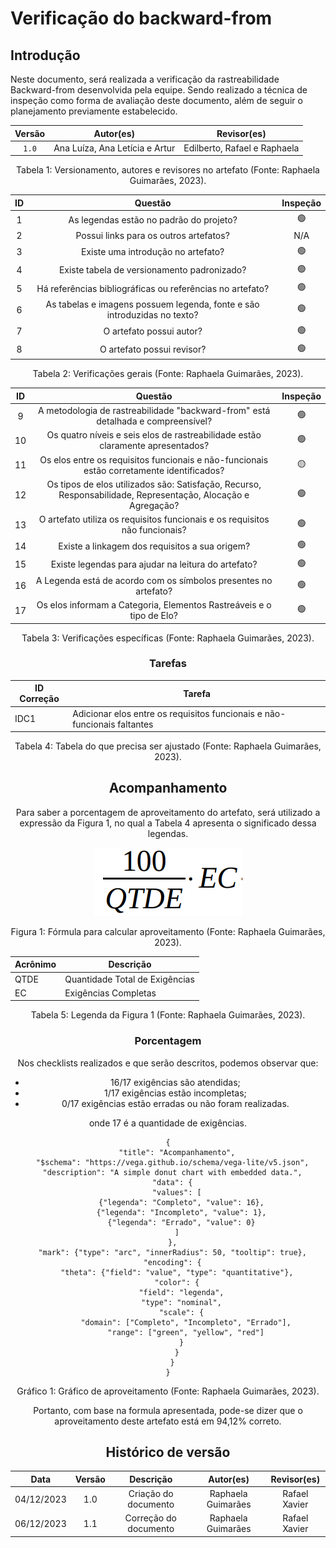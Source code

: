 # Verificação do backward-from

## Introdução
Neste documento, será realizada a verificação da rastreabilidade Backward-from desenvolvida pela equipe. Sendo realizado a técnica de inspeção como forma de avaliação deste documento, além de seguir o planejamento previamente estabelecido.
<center>

| Versão | Autor(es)              | Revisor(es)         |
| :----: | ---------------------- | ------------------- |
| `1.0`  | Ana Luíza, Ana Letícia e Artur | Edilberto, Rafael e Raphaela |

<div style="text-align: center">
<p> Tabela 1: Versionamento, autores e revisores no artefato (Fonte: Raphaela Guimarães, 2023). </p>
</div>

</center>

<center>

| ID  |                                 Questão                                  | Inspeção |
| :-: | :----------------------------------------------------------------------: | :------: |
|  1  |                 As legendas estão no padrão do projeto?                  |    🟢    |
|  2  |                  Possui links para os outros artefatos?                  |    N/A    |
|  3  |                    Existe uma introdução no artefato?                    |    🟢    |
|  4  |               Existe tabela de versionamento padronizado?                |    🟢    |
|  5  |        Há referências bibliográficas ou referências no artefato?         |    🟢    |
|  6  | As tabelas e imagens possuem legenda, fonte e são introduzidas no texto? |    🟢    |
|  7  |                         O artefato possui autor?                         |    🟢    |
|  8  |                        O artefato possui revisor?                        |    🟢    |

</center>


<div style="text-align: center">
<p> Tabela 2: Verificações gerais (Fonte: Raphaela Guimarães, 2023). </p>
</div>

</center>

<center>

| ID  |                                                     Questão                                                       | Inspeção |
| :-: | :---------------------------------------------------------------------------------------------------------------: | :------: |
|  9  |                 A metodologia de rastreabilidade "backward-from" está detalhada e compreensível?                  |    🟢    |
|  10  |                  Os quatro níveis e seis elos de rastreabilidade estão claramente apresentados?                  |    🟢    |
|  11  |             Os elos entre os requisitos funcionais e não-funcionais estão corretamente identificados?            |    🟡    |
|  12  |   Os tipos de elos utilizados são: Satisfação, Recurso, Responsabilidade, Representação, Alocação e Agregação?   |    🟢    |
|  13  |                   O artefato utiliza os requisitos funcionais e os requisitos não funcionais?                    |    🟢    |
|  14  |                                  Existe a linkagem dos requisitos a sua origem?                                  |    🟢    |
|  15  |                               Existe legendas para ajudar na leitura do artefato?                                |    🟢    |
|  16  |                          A Legenda está de acordo com os símbolos presentes no artefato?                         |    🟢    |
|  17  |                       Os elos informam a Categoria, Elementos Rastreáveis e o tipo de Elo?                       |    🟢    |

<div style="text-align: center">
<p> Tabela 3: Verificações específicas (Fonte: Raphaela Guimarães, 2023). </p>
</div>

### Tarefas

| ID Correção | Tarefa                                                                   |
| ----------- | ------------------------------------------------------------------------ |
| IDC1        | Adicionar elos entre os requisitos funcionais e não-funcionais faltantes |

<div style="text-align: center">
<p> Tabela 4: Tabela do que precisa ser ajustado (Fonte: Raphaela Guimarães, 2023). </p>
</div>

## Acompanhamento

Para saber a porcentagem de aproveitamento do artefato, será utilizado a expressão da Figura 1, no qual a Tabela 4 apresenta o significado dessa legendas.

<div style="text-align: center">
<img src="../../../../images/formulaCalculoAproveitamento.png"  alt="legenda da fórmula da figura 1"/>

<p> Figura 1: Fórmula para calcular aproveitamento (Fonte: Raphaela Guimarães, 2023). </p>
</div>

<center>

| Acrônimo  | Descrição                      |
| --------- | ------------------------------ |
| QTDE      | Quantidade Total de Exigências |
| EC        | Exigências Completas           |

<div style="text-align: center">
<p> Tabela 5: Legenda da Figura 1 (Fonte: Raphaela Guimarães, 2023). </p>
</div>

</center>

### Porcentagem

Nos checklists realizados e que serão descritos, podemos observar que:

- 16/17 exigências são atendidas;
- 1/17 exigências estão incompletas;
- 0/17 exigências estão erradas ou não foram realizadas.

onde 17 é a quantidade de exigências.

```vegalite
{
    "title": "Acompanhamento",
  "$schema": "https://vega.github.io/schema/vega-lite/v5.json",
  "description": "A simple donut chart with embedded data.",
  "data": {
    "values": [
      {"legenda": "Completo", "value": 16},
      {"legenda": "Incompleto", "value": 1},
      {"legenda": "Errado", "value": 0}
    ]
  },
  "mark": {"type": "arc", "innerRadius": 50, "tooltip": true},
  "encoding": {
    "theta": {"field": "value", "type": "quantitative"},
    "color": {
      "field": "legenda",
      "type": "nominal",
      "scale": {
        "domain": ["Completo", "Incompleto", "Errado"],
        "range": ["green", "yellow", "red"]
      }
    }
  }
}
```

<div style="text-align: center">
<p> Gráfico 1: Gráfico de aproveitamento (Fonte: Raphaela Guimarães, 2023). </p>
</div>

Portanto, com base na formula apresentada, pode-se dizer que o aproveitamento deste artefato está em 94,12% correto.


## Histórico de versão

|    Data    | Versão |      Descrição       | Autor(es) | Revisor(es) |
| :--------: | :----: | :------------------: | :-------: | :---------: |
| 04/12/2023 |  1.0   | Criação do documento | Raphaela Guimarães |   Rafael Xavier    | 
| 06/12/2023 |  1.1   | Correção do documento | Raphaela Guimarães |   Rafael Xavier    | 

